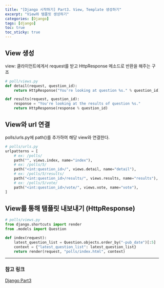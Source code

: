 ```yaml
---
title: "[Django 시작하기] Part3. View, Template 생성하기"
excerpt: "View와 템플릿 생성하기"
categories: [Django]
tags: [django]
toc: true
toc_sticky: true
---
```


## View 생성
view: 클라이언트에게서 request를 받고 HttpResponse 메소드로 반환을 해주는 구조
~~~python
# poll/views.py
def detail(request, question_id):
    return HttpResponse("You're looking at question %s." % question_id)

def results(request, question_id):
    response = "You're looking at the results of question %s."
    return HttpResponse(response % question_id)
~~~

## View와 url 연결
polls/urls.py에 path()를 추가하여 해당 view와 연결한다.
~~~python
# polls/urls.py
urlpatterns = [
    # ex: /polls/
    path("", views.index, name="index"),
    # ex: /polls/5/
    path("<int:question_id>/", views.detail, name="detail"),
    # ex: /polls/5/results/
    path("<int:question_id>/results/", views.results, name="results"),
    # ex: /polls/5/vote/
    path("<int:question_id>/vote/", views.vote, name="vote"),
]
~~~

## View를 통해 탬플릿 내보내기 (HttpResponse)

~~~python
# polls/views.py
from django.shortcuts import render
from .models import Question

def index(request):
    latest_question_list = Question.objects.order_by("-pub_date")[:5]
    context = {"latest_question_list": latest_question_list}
    return render(request, "polls/index.html", context)
~~~

***

### 참고 링크
[Django Part3](https://docs.djangoproject.com/ko/4.2/intro/tutorial03/)
